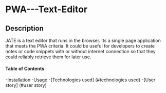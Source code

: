 # PWA---Text-Editor
## Description
JATE is a text editor that runs in the browser. Its a single page application that meets the PWA criteria. It could be useful for developers to create notes or code snippets with or without internet connection so that they could reliably retrieve them for later use.

#### Table of Contents

-[Installation](#installation)
-[Usage](#usage)
-[Technologies used] (#technologies used)
-[User story] (#user story)
